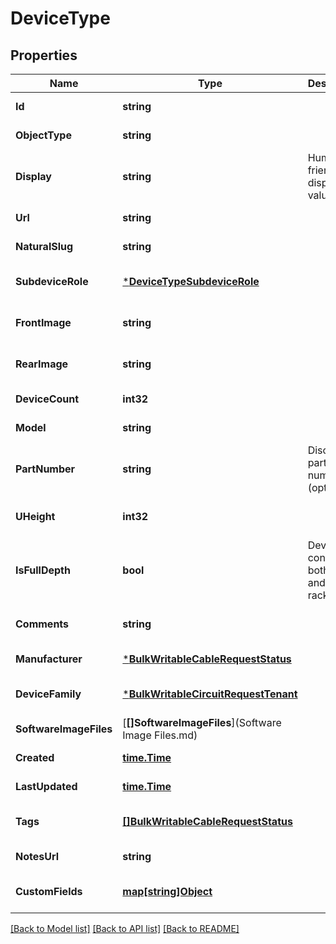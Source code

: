 # DeviceType

## Properties
Name | Type | Description | Notes
------------ | ------------- | ------------- | -------------
**Id** | **string** |  | [default to null]
**ObjectType** | **string** |  | [default to null]
**Display** | **string** | Human friendly display value | [default to null]
**Url** | **string** |  | [default to null]
**NaturalSlug** | **string** |  | [default to null]
**SubdeviceRole** | [***DeviceTypeSubdeviceRole**](DeviceType_subdevice_role.md) |  | [optional] [default to null]
**FrontImage** | **string** |  | [optional] [default to null]
**RearImage** | **string** |  | [optional] [default to null]
**DeviceCount** | **int32** |  | [default to null]
**Model** | **string** |  | [default to null]
**PartNumber** | **string** | Discrete part number (optional) | [optional] [default to null]
**UHeight** | **int32** |  | [optional] [default to null]
**IsFullDepth** | **bool** | Device consumes both front and rear rack faces | [optional] [default to null]
**Comments** | **string** |  | [optional] [default to null]
**Manufacturer** | [***BulkWritableCableRequestStatus**](BulkWritableCableRequest_status.md) |  | [default to null]
**DeviceFamily** | [***BulkWritableCircuitRequestTenant**](BulkWritableCircuitRequest_tenant.md) |  | [optional] [default to null]
**SoftwareImageFiles** | [**[]SoftwareImageFiles**](Software Image Files.md) |  | [default to null]
**Created** | [**time.Time**](time.Time.md) |  | [default to null]
**LastUpdated** | [**time.Time**](time.Time.md) |  | [default to null]
**Tags** | [**[]BulkWritableCableRequestStatus**](BulkWritableCableRequest_status.md) |  | [optional] [default to null]
**NotesUrl** | **string** |  | [default to null]
**CustomFields** | [**map[string]Object**](.md) |  | [optional] [default to null]

[[Back to Model list]](../README.md#documentation-for-models) [[Back to API list]](../README.md#documentation-for-api-endpoints) [[Back to README]](../README.md)

